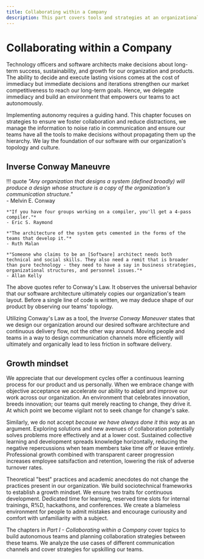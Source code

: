 ```yaml
---
title: Collaborating within a Company
description: This part covers tools and strategies at an organizational level to encourage dynamic and autonomous teams. Flexible teams will enable our organization to adapt to market changes more rapidly.
---
```


# Collaborating within a Company

<!-- Why do we need autonomy? -->

Technology officers and software architects make decisions about long-term success, sustainability, and growth for our organization and products. The ability to decide and execute lasting visions comes at the cost of immediacy but immediate decisions and iterations strengthen our market competitiveness to reach our long-term goals. Hence, we delegate immediacy and build an environment that empowers our teams to act autonomously.

<!-- How do we sustain autonomy? Tease the contents of the section -->

Implementing autonomy requires a guiding hand. This chapter focuses on strategies to ensure we foster collaboration and reduce distractions, we manage the information to noise ratio in communication and ensure our teams have all the tools to make decisions without propagating them up the hierarchy. We lay the foundation of our software with our organization's topology and culture.

## Inverse Conway Maneuvre

!!! quote
    *"Any organization that designs a system (defined broadly) will produce a design whose structure is a copy of the organization's communication structure."*  
    - Melvin E. Conway

    *"If you have four groups working on a compiler, you'll get a 4-pass compiler."*  
    - Eric S. Raymond

    *"The architecture of the system gets cemented in the forms of the teams that develop it."*  
    - Ruth Malan

    *"Someone who claims to be an [Software] architect needs both technical and social skills. They also need a remit that is broader than pure technology - they need to have a say in business strategies, organizational structures, and personnel issues."*  
    - Allan Kelly

<!-- What is Conway's Law? -->

The above quotes refer to Conway's Law. It observes the universal behavior that our software architecture ultimately copies our organization's team layout. Before a single line of code is written, we may deduce shape of our product by observing our teams' topology.

<!-- What is the Inverse Conway Maneuvre? -->

Utilizing Conway's Law as a tool, the *Inverse Conway Maneuver* states that we design our organization around our desired software architecture and continuous delivery flow, not the other way around. Moving people and teams in a way to design communication channels more efficiently will ultimately and organically lead to less friction in software delivery.

## Growth mindset

<!-- Why do we need a growth mindset? -->

We appreciate that our development cycles offer a continuous learning process for our product and us personally. When we embrace change with objective acceptance we accelerate our ability to adapt and improve our work across our organization. An environment that celebrates innovation, breeds innovation; our teams quit merely reacting to change, they drive it. At which point we become vigilant not to seek change for change's sake.

Similarly, we do not accept *because we have always done it this way* as an argument. Exploring solutions and new avenues of collaboration potentially solves problems more effectively and at a lower cost. Sustained collective learning and development spreads knowledge horizontally, reducing the negative repercussions when team members take time off or leave entirely. Professional growth combined with transparent career progression increases employee satsifaction and retention, lowering the risk of adverse turnover rates.

<!-- How do we achieve good practices? -->

Theoretical "best" practices and academic anecdotes do not change the practices present in our organization. We build sociotechnical frameworks to establish a growth mindset. We ensure two traits for continuous development. Dedicated time for learning, reserved time slots for internal trainings, R%D, hackathons, and conferences. We create a blameless environment for people to admit mistakes and encourage curiousity and comfort with unfamiliarity with a subject.

<!-- Give an overview of the chapters -->

The chapters in *Part I - Collaborating within a Company* cover topics to build autonomous teams and planning collaboration strategies between these teams. We analyze the use cases of different communication channels and cover strategies for upskilling our teams.
